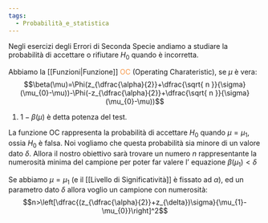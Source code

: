 ```yaml
---
tags:
  - Probabilità_e_statistica
---
```

Negli esercizi degli Errori di Seconda Specie andiamo a studiare la probabilità di accettare o rifiutare $H_{0}$ quando è incorretta.


Abbiamo la [[Funzioni|Funzione]] <font color="#f79646">OC</font> (Operating Charateristic), se $\mu$ è vera:
$$\beta(\mu)=\Phi(z_{\dfrac{\alpha}{2}}+\dfrac{\sqrt{ n }}{\sigma}(\mu_{0}-\mu))-\Phi(-z_{\dfrac{\alpha}{2}}+\dfrac{\sqrt{ n }}{\sigma}(\mu_{0}-\mu))$$
1. $1-\beta(\mu)$ è detta potenza del test.

La funzione OC rappresenta la probabilità di accettare $H_{0}$ quando $\mu=\mu_{1}$, ossia $H_{0}$ è falsa.
Noi vogliamo che questa probabilità sia minore di un valore dato $\delta$.
Allora il nostro obiettivo sarà trovare un numero $n$ rappresentante la numerosità minima del campione per poter far valere l’ equazione $\beta(\mu_{1})<\delta$


Se abbiamo $\mu=\mu_{1}$ (e il [[Livello di Significatività]] è fissato ad $\alpha$), ed un parametro dato $\delta$ allora voglio un campione con numerosità:
$$n>\left[\dfrac{(z_{\dfrac{\alpha}{2}}+z_{\delta})\sigma}{\mu_{1}-\mu_{0}}\right]^2$$